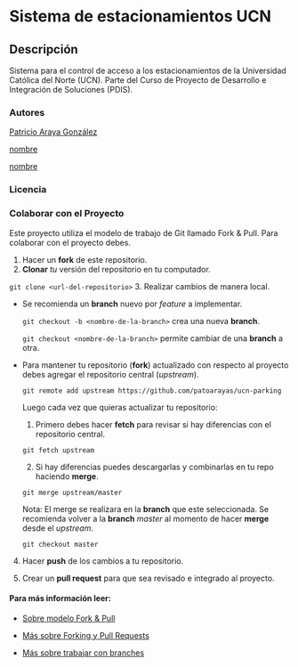 # Sistema de estacionamientos UCN

## Descripción
Sistema para el control de acceso a los estacionamientos de la Universidad Católica del Norte (UCN). Parte del Curso de Proyecto de Desarrollo e Integración de Soluciones (PDIS).

### Autores
[Patricio Araya González](patricio.araya@alumnos.ucn.cl)

[nombre](correo)

[nombre](correo)

### Licencia


### Colaborar con el Proyecto

Este proyecto utiliza el modelo de trabajo de Git llamado Fork & Pull. Para colaborar con el proyecto debes.

1. Hacer un **fork** de este repositorio.
2. **Clonar** *tu* versión del repositorio en tu computador.

  `git clone <url-del-repositorio>`
3. Realizar cambios de manera local.

  - Se recomienda un **branch** nuevo por *feature* a implementar.

      `git checkout -b <nombre-de-la-branch>` crea una nueva **branch**.

      `git checkout <nombre-de-la-branch>` permite cambiar de una **branch** a otra.

  - Para mantener tu repositorio (**fork**) actualizado con respecto al proyecto debes agregar el repositorio central (*upstream*).

    `git remote add upstream https://github.com/patoarayas/ucn-parking`

    Luego cada vez que quieras actualizar tu repositorio:
    1. Primero debes hacer **fetch** para revisar si hay diferencias con el repositorio central.

      `git fetch upstream`

    2. Si hay diferencias puedes descargarlas y combinarlas en tu repo haciendo **merge**.

      `git merge upstream/master`

      Nota: El merge se realizara en la **branch** que este seleccionada. Se recomienda volver a la **branch** *master* al momento de hacer **merge** desde el *upstream*.

      `git checkout master`



4. Hacer **push** de los cambios a tu repositorio.

5. Crear un **pull request** para que sea revisado e integrado al proyecto.

#### Para más información leer:

- [Sobre modelo Fork & Pull](https://reflectoring.io/github-fork-and-pull/)

- [Más sobre Forking y Pull Requests](https://guides.github.com/activities/forking/)

- [Más sobre trabajar con branches](https://guides.github.com/introduction/flow/)
